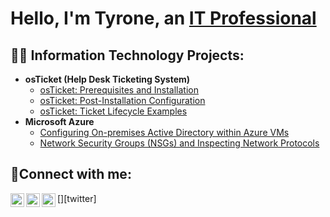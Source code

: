 <h1>Hello, I'm Tyrone, an <a href="www.linkedin.com/in/CyberWarfield1">IT Professional</a></h1>

<h2>👨‍💻 Information Technology Projects:</h2>

- <b>osTicket (Help Desk Ticketing System)</b>
  - [osTicket: Prerequisites and Installation](https://github.com/CyberWarfield/osticket-prereqs)
  - [osTicket: Post-Installation Configuration](https://github.com/CyberWarfield/post-install-config)
  - [osTicket: Ticket Lifecycle Examples](https://github.com/CyberWarfield/ticket-lifecycle)
- <b>Microsoft Azure</b>
  - [Configuring On-premises Active Directory within Azure VMs](https://github.com/CyberWarfield/configure-ad)
  - [Network Security Groups (NSGs) and Inspecting Network Protocols](https://github.com/CyberWarfield/azure-network-protocols)

<h2>🤳Connect with me:</h2>

[<img align="left" alt="Josh | Twitter" width="22px" src="https://cdn.jsdelivr.net/npm/simple-icons@v3/icons/twitter.svg" />][twitter]
[<img align="left" alt="CyberWarfield1 | LinkedIn" width="22px" src="https://cdn.jsdelivr.net/npm/simple-icons@v3/icons/linkedin.svg" />][linkedin]
[<img align="left" alt="Josh | Instagram" width="22px" src="https://cdn.jsdelivr.net/npm/simple-icons@v3/icons/instagram.svg" />][instagram]

[instagram]: https://www.instagram.com/Josh
[linkedin]: www.linkedin.com/in/CyberWarfield1
